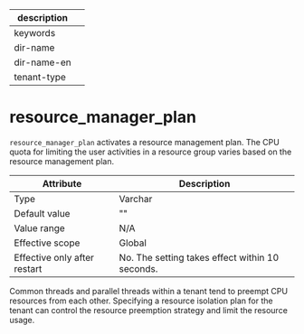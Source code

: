 | description ||
|---|---|
| keywords ||
| dir-name ||
| dir-name-en ||
| tenant-type ||

# resource_manager_plan

`resource_manager_plan` activates a resource management plan. The CPU quota for limiting the user activities in a resource group varies based on the resource management plan.

| Attribute | Description |
|--------|---------------|
| Type | Varchar |
| Default value | "" |
| Value range | N/A |
| Effective scope | Global |
| Effective only after restart | No. The setting takes effect within 10 seconds. |

Common threads and parallel threads within a tenant tend to preempt CPU resources from each other. Specifying a resource isolation plan for the tenant can control the resource preemption strategy and limit the resource usage.
